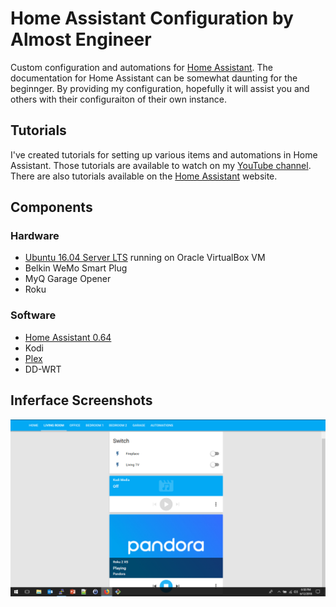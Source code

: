 # Home Assistant Configuration by Almost Engineer
Custom configuration and automations for [Home Assistant](https://home-assistant.io).
The documentation for Home Assistant can be somewhat daunting for the beginnger. By providing my
configuration, hopefully it will assist you and others with their configuraiton of their own instance.

## Tutorials
I've created tutorials for setting up various items and automations in Home Assistant. 
Those tutorials are available to watch on my 
[YouTube channel](https://www.youtube.com/channel/UC4HCouBLtXD1j1U_17aBqig). There are also
tutorials available on the [Home Assistant](https://home-assistant.io) website.

## Components

### Hardware
* [Ubuntu 16.04 Server LTS](http://www.ubuntu.com) running on Oracle VirtualBox VM
* Belkin WeMo Smart Plug
* MyQ Garage Opener
* Roku 

### Software
* [Home Assistant 0.64](https://www.home-assistant.io)
* Kodi
* [Plex](https://www.plex.tv)
* DD-WRT

## Inferface Screenshots
![UI](screenshots/living_room.png)

